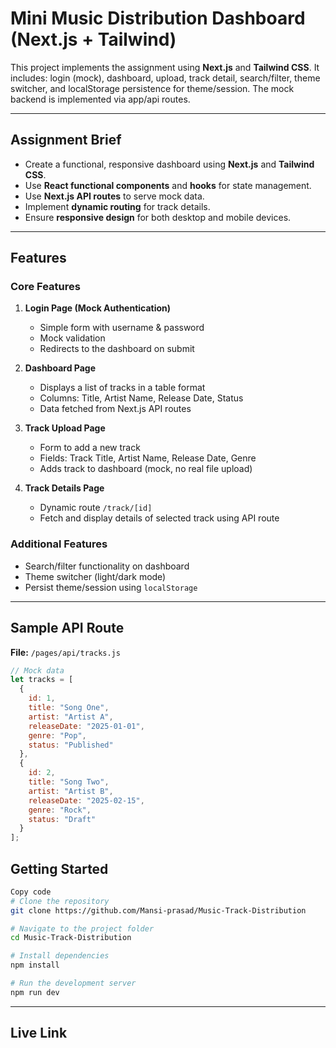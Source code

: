 # Mini Music Distribution Dashboard (Next.js + Tailwind)

This project implements the assignment using **Next.js** and **Tailwind CSS**.
It includes: login (mock), dashboard, upload, track detail, search/filter, theme switcher,
and localStorage persistence for theme/session. The mock backend is implemented via app/api routes.

---

## Assignment Brief

- Create a functional, responsive dashboard using **Next.js** and **Tailwind CSS**.  
- Use **React functional components** and **hooks** for state management.  
- Use **Next.js API routes** to serve mock data.  
- Implement **dynamic routing** for track details.  
- Ensure **responsive design** for both desktop and mobile devices.  

---

## Features

### Core Features

1. **Login Page (Mock Authentication)**  
   - Simple form with username & password  
   - Mock validation  
   - Redirects to the dashboard on submit  

2. **Dashboard Page**  
   - Displays a list of tracks in a table format  
   - Columns: Title, Artist Name, Release Date, Status  
   - Data fetched from Next.js API routes  

3. **Track Upload Page**  
   - Form to add a new track  
   - Fields: Track Title, Artist Name, Release Date, Genre  
   - Adds track to dashboard (mock, no real file upload)  

4. **Track Details Page**  
   - Dynamic route `/track/[id]`  
   - Fetch and display details of selected track using API route 

### Additional Features

- Search/filter functionality on dashboard  
- Theme switcher (light/dark mode)  
- Persist theme/session using `localStorage` 

---
## Sample API Route

**File:** `/pages/api/tracks.js`  

```javascript
// Mock data
let tracks = [
  {
    id: 1,
    title: "Song One",
    artist: "Artist A",
    releaseDate: "2025-01-01",
    genre: "Pop",
    status: "Published"
  },
  {
    id: 2,
    title: "Song Two",
    artist: "Artist B",
    releaseDate: "2025-02-15",
    genre: "Rock",
    status: "Draft"
  }
];
```

## Getting Started
``` bash
Copy code
# Clone the repository
git clone https://github.com/Mansi-prasad/Music-Track-Distribution

# Navigate to the project folder
cd Music-Track-Distribution

# Install dependencies
npm install

# Run the development server
npm run dev

```
---

## Live Link

